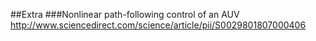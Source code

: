 
##Extra 
###Nonlinear path-following control of an AUV
http://www.sciencedirect.com/science/article/pii/S0029801807000406
